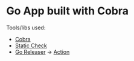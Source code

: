 # Go App built with Cobra

Tools/libs used:

- [Cobra](https://github.com/spf13/cobra)
- [Static Check](https://staticcheck.io/)
- [Go Releaser](https://goreleaser.com/) -> [Action](https://github.com/goreleaser/goreleaser-action)